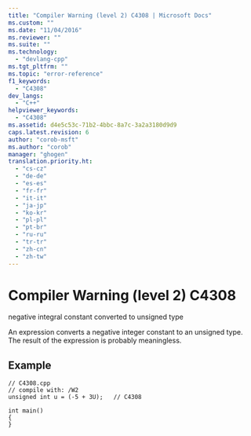 ```yaml
---
title: "Compiler Warning (level 2) C4308 | Microsoft Docs"
ms.custom: ""
ms.date: "11/04/2016"
ms.reviewer: ""
ms.suite: ""
ms.technology: 
  - "devlang-cpp"
ms.tgt_pltfrm: ""
ms.topic: "error-reference"
f1_keywords: 
  - "C4308"
dev_langs: 
  - "C++"
helpviewer_keywords: 
  - "C4308"
ms.assetid: d4e5c53c-71b2-4bbc-8a7c-3a2a3180d9d9
caps.latest.revision: 6
author: "corob-msft"
ms.author: "corob"
manager: "ghogen"
translation.priority.ht: 
  - "cs-cz"
  - "de-de"
  - "es-es"
  - "fr-fr"
  - "it-it"
  - "ja-jp"
  - "ko-kr"
  - "pl-pl"
  - "pt-br"
  - "ru-ru"
  - "tr-tr"
  - "zh-cn"
  - "zh-tw"
---
```

# Compiler Warning (level 2) C4308
negative integral constant converted to unsigned type  
  
 An expression converts a negative integer constant to an unsigned type. The result of the expression is probably meaningless.  
  
## Example  
  
```  
// C4308.cpp  
// compile with: /W2  
unsigned int u = (-5 + 3U);   // C4308  
  
int main()  
{  
}  
```